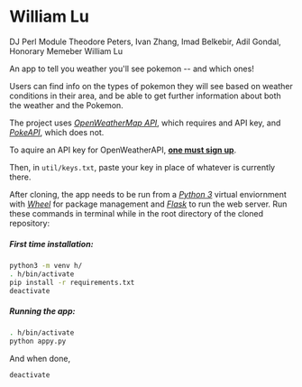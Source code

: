 # William Lu

DJ Perl Module Theodore Peters, Ivan Zhang, Imad Belkebir, Adil Gondal, Honorary Memeber William Lu

An app to tell you weather you'll see pokemon -- and which ones!

Users can find info on the types of pokemon they will see based on weather conditions in their area, and be able to get further information about both the weather and the Pokemon.

The project uses [*OpenWeatherMap API*](https://openweathermap.org/api), which requires and API key, and [*PokeAPI*](https://pokeapi.co/), which does not.

To aquire an API key for OpenWeatherAPI, [**one must sign up**](https://home.openweathermap.org/users/sign_up).

Then, in `util/keys.txt`, paste your key in place of whatever is currently there.

After cloning, the app needs to be run from a [*Python 3*](https://docs.python.org/3/index.html) virtual enviornment with [*Wheel*](https://wheel.readthedocs.io/en/stable/) for package management and [*Flask*](http://flask.pocoo.org/docs/1.0/) to run the web server. Run these commands in terminal while in the root directory of the cloned repository:

##### First time installation:

```bash
python3 -m venv h/
. h/bin/activate
pip install -r requirements.txt
deactivate
```

##### Running the app:

```bash
. h/bin/activate
python appy.py
```

And when done,

```bash
deactivate
```
